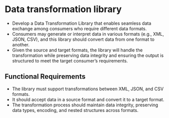 # Data transformation library
- Develop a Data Transformation Library that enables seamless data exchange among consumers who require different data formats. 
- Consumers may generate or interpret data in various formats (e.g., XML, JSON, CSV), and this library should convert data from one format to another.
- Given the source and target formats, the library will handle the transformation while preserving data integrity and ensuring the output is structured to meet the target consumer’s requirements.

## Functional Requirements

- The library must support transformations between XML, JSON, and CSV formats.
- It should accept data in a source format and convert it to a target format.
- The transformation process should maintain data integrity, preserving data types, encoding, and nested structures across formats.